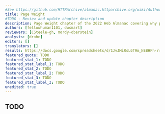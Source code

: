 ```yaml
---
#See https://github.com/HTTPArchive/almanac.httparchive.org/wiki/Authors'-Guide#metadata-to-add-at-the-top-of-your-chapters
title: Page Weight
#TODO - Review and update chapter description
description: Page Weight chapter of the 2022 Web Almanac covering why page weight matters, bandwidth, complex pages, page weight over time, page requests, and file formats.
authors: [fellowhuman1101, dwsmart]
reviewers: [CSteele-gh, mordy-oberstein]
analysts: [drohe]
editors: []
translators: []
results: https://docs.google.com/spreadsheets/d/1JvJMiRsL6T9m_NEBHFh-rrQmU5a-ufdOKriSJbrEN8M/
featured_quote: TODO
featured_stat_1: TODO
featured_stat_label_1: TODO
featured_stat_2: TODO
featured_stat_label_2: TODO
featured_stat_3: TODO
featured_stat_label_3: TODO
unedited: true
---
```


## TODO
